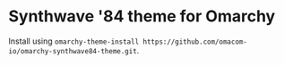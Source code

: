 # Synthwave '84 theme for Omarchy

Install using `omarchy-theme-install https://github.com/omacom-io/omarchy-synthwave84-theme.git`.

